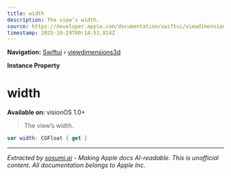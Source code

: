 ```yaml
---
title: width
description: The view’s width.
source: https://developer.apple.com/documentation/swiftui/viewdimensions3d/width
timestamp: 2025-10-29T00:14:51.814Z
---
```


**Navigation:** [Swiftui](/documentation/swiftui) › [viewdimensions3d](/documentation/swiftui/viewdimensions3d)

**Instance Property**

# width

**Available on:** visionOS 1.0+

> The view’s width.

```swift
var width: CGFloat { get }
```

---

*Extracted by [sosumi.ai](https://sosumi.ai) - Making Apple docs AI-readable.*
*This is unofficial content. All documentation belongs to Apple Inc.*
